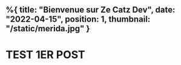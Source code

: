%{
    title: "Bienvenue sur Ze Catz Dev",
    date: "2022-04-15",
    position: 1,
    thumbnail: "/static/merida.jpg"
}
---
# TEST 1ER POST